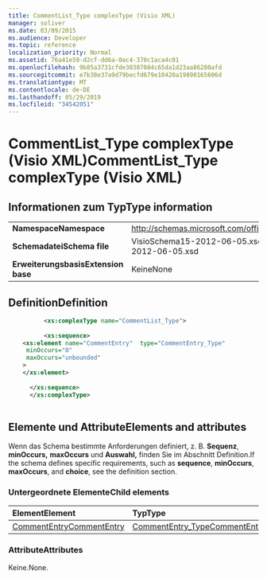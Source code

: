 ```yaml
---
title: CommentList_Type complexType (Visio XML)
manager: soliver
ms.date: 03/09/2015
ms.audience: Developer
ms.topic: reference
localization_priority: Normal
ms.assetid: 76a41e59-d2cf-dd6a-0ac4-370c1aca4c01
ms.openlocfilehash: 9b85a3731cfde30307084c65da1d23aa86280afd
ms.sourcegitcommit: e7b38e37a9d79becfd679e10420a19890165606d
ms.translationtype: MT
ms.contentlocale: de-DE
ms.lasthandoff: 05/29/2019
ms.locfileid: "34542051"
---
```

# <a name="commentlist_type-complextype-visio-xml"></a><span data-ttu-id="c2d6f-102">CommentList_Type complexType (Visio XML)</span><span class="sxs-lookup"><span data-stu-id="c2d6f-102">CommentList_Type complexType (Visio XML)</span></span>

## <a name="type-information"></a><span data-ttu-id="c2d6f-103">Informationen zum Typ</span><span class="sxs-lookup"><span data-stu-id="c2d6f-103">Type information</span></span>

|||
|:-----|:-----|
|<span data-ttu-id="c2d6f-104">**Namespace**</span><span class="sxs-lookup"><span data-stu-id="c2d6f-104">**Namespace**</span></span> <br/> |http://schemas.microsoft.com/office/visio/2011/1/core  <br/> |
|<span data-ttu-id="c2d6f-105">**Schemadatei**</span><span class="sxs-lookup"><span data-stu-id="c2d6f-105">**Schema file**</span></span> <br/> |<span data-ttu-id="c2d6f-106">VisioSchema15-2012-06-05.xsd</span><span class="sxs-lookup"><span data-stu-id="c2d6f-106">VisioSchema15-2012-06-05.xsd</span></span>  <br/> |
|<span data-ttu-id="c2d6f-107">**Erweiterungsbasis**</span><span class="sxs-lookup"><span data-stu-id="c2d6f-107">**Extension base**</span></span> <br/> |<span data-ttu-id="c2d6f-108">Keine</span><span class="sxs-lookup"><span data-stu-id="c2d6f-108">None</span></span>  <br/> |
   
## <a name="definition"></a><span data-ttu-id="c2d6f-109">Definition</span><span class="sxs-lookup"><span data-stu-id="c2d6f-109">Definition</span></span>

```XML
          <xs:complexType name="CommentList_Type">
          
          <xs:sequence>
    <xs:element name="CommentEntry"  type="CommentEntry_Type"
     minOccurs="0"
     maxOccurs="unbounded"
    >
    </xs:element>
    
      </xs:sequence>
      </xs:complexType>
      
```

## <a name="elements-and-attributes"></a><span data-ttu-id="c2d6f-110">Elemente und Attribute</span><span class="sxs-lookup"><span data-stu-id="c2d6f-110">Elements and attributes</span></span>

<span data-ttu-id="c2d6f-111">Wenn das Schema bestimmte Anforderungen definiert, z. B. **Sequenz**, **minOccurs,** **maxOccurs** und **Auswahl,** finden Sie im Abschnitt Definition.</span><span class="sxs-lookup"><span data-stu-id="c2d6f-111">If the schema defines specific requirements, such as **sequence**, **minOccurs**, **maxOccurs**, and **choice**, see the definition section.</span></span> 
  
### <a name="child-elements"></a><span data-ttu-id="c2d6f-112">Untergeordnete Elemente</span><span class="sxs-lookup"><span data-stu-id="c2d6f-112">Child elements</span></span>

|<span data-ttu-id="c2d6f-113">**Element**</span><span class="sxs-lookup"><span data-stu-id="c2d6f-113">**Element**</span></span>|<span data-ttu-id="c2d6f-114">**Typ**</span><span class="sxs-lookup"><span data-stu-id="c2d6f-114">**Type**</span></span>|<span data-ttu-id="c2d6f-115">**Beschreibung**</span><span class="sxs-lookup"><span data-stu-id="c2d6f-115">**Description**</span></span>|
|:-----|:-----|:-----|
|[<span data-ttu-id="c2d6f-116">CommentEntry</span><span class="sxs-lookup"><span data-stu-id="c2d6f-116">CommentEntry</span></span>](commententry-element-commentlist_type-complextypevisio-xml.md) <br/> |[<span data-ttu-id="c2d6f-117">CommentEntry_Type</span><span class="sxs-lookup"><span data-stu-id="c2d6f-117">CommentEntry_Type</span></span>](commententry_type-complextypevisio-xml.md) <br/> ||
   
### <a name="attributes"></a><span data-ttu-id="c2d6f-118">Attribute</span><span class="sxs-lookup"><span data-stu-id="c2d6f-118">Attributes</span></span>

<span data-ttu-id="c2d6f-119">Keine.</span><span class="sxs-lookup"><span data-stu-id="c2d6f-119">None.</span></span>
  

